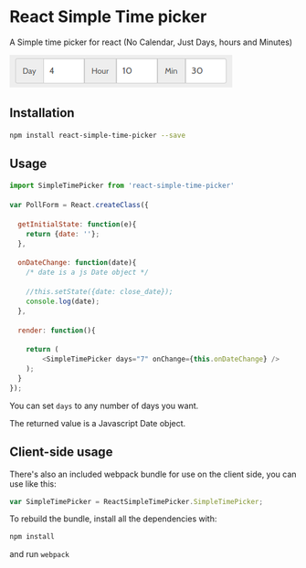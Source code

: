 # React Simple Time picker
A Simple time picker for react (No Calendar, Just Days, hours and Minutes)

![picker](/assets/picker.png)

## Installation
```bash
npm install react-simple-time-picker --save
```

## Usage

```javascript
import SimpleTimePicker from 'react-simple-time-picker'

var PollForm = React.createClass({

  getInitialState: function(e){
    return {date: ''};
  },

  onDateChange: function(date){
    /* date is a js Date object */

    //this.setState({date: close_date});
    console.log(date);
  },

  render: function(){

    return (
        <SimpleTimePicker days="7" onChange={this.onDateChange} />
    );
  }
});
```

You can set `days` to any number of days you want.

The returned value is a Javascript Date object.


## Client-side usage
There's also an included webpack bundle for use on the client side, you can use like this:


```javascript
var SimpleTimePicker = ReactSimpleTimePicker.SimpleTimePicker;
```

To rebuild the bundle, install all the dependencies with:

```bash
npm install
```

and run `webpack`
